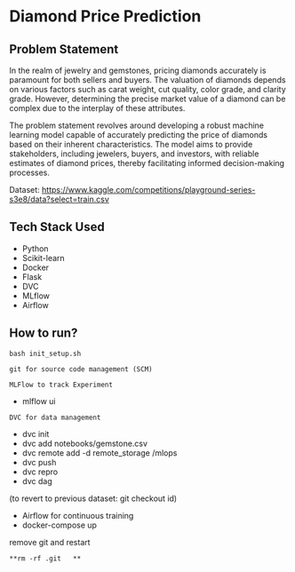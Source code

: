 # Diamond Price Prediction

## Problem Statement
In the realm of jewelry and gemstones, pricing diamonds accurately is paramount for both sellers and buyers. The valuation of diamonds depends on various factors such as carat weight, cut quality, color grade, and clarity grade. However, determining the precise market value of a diamond can be complex due to the interplay of these attributes.

The problem statement revolves around developing a robust machine learning model capable of accurately predicting the price of diamonds based on their inherent characteristics. The model aims to provide stakeholders, including jewelers, buyers, and investors, with reliable estimates of diamond prices, thereby facilitating informed decision-making processes.

Dataset: https://www.kaggle.com/competitions/playground-series-s3e8/data?select=train.csv

## Tech Stack Used
- Python
- Scikit-learn
- Docker
- Flask
- DVC
- MLflow
- Airflow

## How to run?

```
bash init_setup.sh
```

```
git for source code management (SCM)
```

```
MLFlow to track Experiment
```
- mlflow ui


```
DVC for data management
```

- dvc init
- dvc add notebooks/gemstone.csv
- dvc remote add -d remote_storage /mlops
- dvc push
- dvc repro
- dvc dag

(to revert to previous dataset: git checkout id)

- Airflow for continuous training
- docker-compose up

remove git and restart
```
**rm -rf .git   **
```